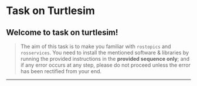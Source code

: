 # Task on Turtlesim

## Welcome to task on turtlesim!

> The aim of this task is to make you familiar with `rostopics` and `rosservices`. You need to install the mentioned software & libraries by running the provided instructions in the **provided sequence only**; and if any error occurs at any step, please do not proceed unless the error has been rectified from your end.

---